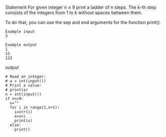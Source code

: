 Statement
For given integer n ≤ 9 print a ladder of n steps. The k-th step consists of the integers from 1 to k without spaces between them.

To do that, you can use the sep and end arguments for the function print().
~~~
Example input
3

Example output
1
12
123
~~~
output
~~~
# Read an integer:
# a = int(input())
# Print a value:
# print(a)
n = int(input())
if n<=9:
  x=""
  for i in range(1,n+1):
    i=str(i)
    x=x+i
    print(x)
  else:
    print()

~~~
